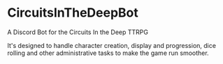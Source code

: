 # CircuitsInTheDeepBot
A Discord Bot for the Circuits In the Deep TTRPG

It's designed to handle character creation, display and progression, dice rolling and other administrative tasks to make the game run smoother.

